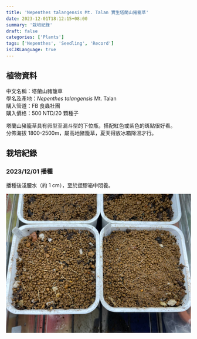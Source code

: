 ```yaml
---
title: 'Nepenthes talangensis Mt. Talan 實生塔蘭山豬籠草'
date: 2023-12-01T18:12:15+08:00
summary: '栽培紀錄'
draft: false
categories: ['Plants']
tags: ['Nepenthes', 'Seedling', 'Record']
isCJKLanguage: true
---
```


## 植物資料

中文名稱：塔蘭山豬籠草  
學名及產地：*Nepenthes talangensis* Mt. Talan  
購入管道：FB 食蟲社團  
購入價格：500 NTD/20 顆種子  

塔蘭山豬籠草具有卵型至漏斗型的下位瓶，搭配紅色或紫色的斑點很好看。  
分佈海拔 1800-2500m，屬高地豬籠草，夏天得放冰箱降溫才行。  

## 栽培紀錄

### 2023/12/01 播種

播種後淺腰水（約 1 cm），至於塑膠箱中悶養。  

![2023-12-01](./images/2023-12-01.jpg)
